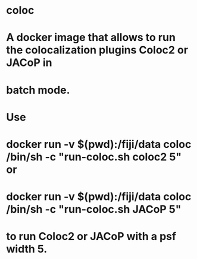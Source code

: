 # coloc
# 
# A docker image that allows to run the colocalization plugins Coloc2 or JACoP in
# batch mode.
#
# Use 
# docker run -v $(pwd):/fiji/data coloc /bin/sh -c "run-coloc.sh coloc2 5" or
# docker run -v $(pwd):/fiji/data coloc /bin/sh -c "run-coloc.sh JACoP 5"
#
# to run Coloc2 or JACoP with a psf width 5.
